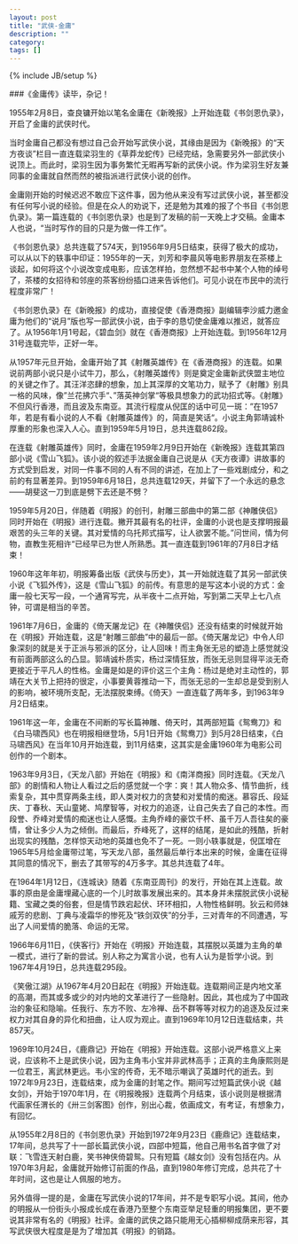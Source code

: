 ```yaml
---
layout: post
title: "武侠-金庸"
description: ""
category: 
tags: []
---
```

{% include JB/setup %}

###《金庸传》读毕，杂记！

1955年2月8日，查良镛开始以笔名金庸在《新晚报》上开始连载《书剑恩仇录》，开启了金庸的武侠时代。

当时金庸自己都没有想过自己会开始写武侠小说，其缘由是因为《新晚报》的“天方夜谈”栏目一直连载梁羽生的《草莽龙蛇传》已经完结，急需要另外一部武侠小说顶上。而此时，梁羽生因为事务繁忙无暇再写新的武侠小说。作为梁羽生好友兼同事的金庸就自然而然的被指派进行武侠小说的创作。

金庸刚开始的时候迟迟不敢应下这件事，因为他从来没有写过武侠小说，甚至都没有任何写小说的经验。但是在众人的劝说下，还是勉为其难的报了个书目《书剑恩仇录》。第一篇连载的《书剑恩仇录》也是到了发稿的前一天晚上才交稿。金庸本人也说，“当时写作的目的只是为做一件工作”。

《书剑恩仇录》总共连载了574天，到1956年9月5日结束，获得了极大的成功，可以从以下的轶事中印证：1955年的一天，刘芳和李晨风等电影界朋友在茶楼上谈起，如何将这个小说改变成电影，应该怎样拍，忽然想不起书中某个人物的绰号了，茶楼的女招待和邻座的茶客纷纷插口进来告诉他们。可见小说在市民中的流行程度非常广！

《书剑恩仇录》在《新晚报》的成功，直接促使《香港商报》副编辑李沙威力邀金庸为他们的“说月”版也写一部武侠小说，由于李的恳切使金庸难以推迟，就答应了。从1956年1月1号起，《碧血剑》就在《香港商报》上开始连载。到1956年12月31号连载完毕，正好一年。

从1957年元旦开始，金庸开始了其《射雕英雄传》在《香港商报》的连载。如果说前两部小说只是小试牛刀，那么，《射雕英雄传》则是奠定金庸新武侠盟主地位的关键之作了。其汪洋恣肆的想象，加上其深厚的文笔功力，赋予了《射雕》别具一格的风味，像”兰花拂穴手“、”落英神剑掌“等极具想象力的武功招式等。《射雕》不但风行香港，而且波及东南亚。其流行程度从倪匡的话中可见一斑：”在1957年，若是有看小说的人不看《射雕英雄传》的，简直是笑话“。小说主角郭靖诚朴厚重的形象也深入人心。直到1959年5月19日，总共连载862段。

在连载《射雕英雄传》同时，金庸在1959年2月9日开始在《新晚报》连载其第四部小说《雪山飞狐》。该小说的叙述手法据金庸自己说是从《天方夜谭》讲故事的方式受到启发，对同一件事不同的人有不同的讲述，在加上了一些戏剧成分，和之前的有显著差异。到1959年6月18日，总共连载129天，并留下了一个永远的悬念——胡斐这一刀到底是劈下去还是不劈？

1959年5月20日，伴随着《明报》的创刊，射雕三部曲中的第二部《神雕侠侣》同时开始在《明报》进行连载。撇开其最有名的社评，金庸的小说也是支撑明报最艰苦的头三年的关键。其对爱情的乌托邦式描写，让人欲罢不能。”问世间，情为何物，直教生死相许“已经早已为世人所熟悉。其一直连载到1961年的7月8日才结束！

1960年这年年初，明报筹备出版《武侠与历史》，其一开始就连载了其另一部武侠小说《飞狐外传》，这是《雪山飞狐》的前传。有意思的是写这本小说的方式：金庸一般七天写一段，一个通宵写完，从半夜十二点开始，写到第二天早上七八点钟，可谓是相当的辛苦。

1961年7月6日，金庸的《倚天屠龙记》在《神雕侠侣》还没有结束的时候就开始在《明报》开始连载，这是“射雕三部曲”中的最后一部。《倚天屠龙记》中令人印象深刻的就是关于正派与邪派的区分，让人回味！而主角张无忌的塑造上感觉就没有前面两部这么的凸显。郭靖诚朴质实，杨过深情狂放，而张无忌则显得平淡无奇更接近于平凡人的性格。金庸是如是的评价这三个主角：杨过是绝对主动性的，郭靖在大关节上把持的很定，小事要黄蓉推动一下，而张无忌的一生却总是受到别人的影响，被环境所支配，无法摆脱束缚。《倚天》一直连载了两年多，到1963年9月2日结束。

1961年这一年，金庸在不间断的写长篇神雕、倚天时，其两部短篇《鸳鸯刀》和《白马啸西风》也在明报相继登场，5月1日开始《鸳鸯刀》到5月28日结束，《白马啸西风》在当年10月开始连载，到11月结束，这其实是金庸1960年为电影公司创作的一个剧本。

1963年9月3日，《天龙八部》开始在《明报》和《南洋商报》同时连载。《天龙八部》的剧情和人物让人看过之后的感觉就一个字：爽！其人物众多、情节曲折，线索复杂，其中贯穿两条主线，即人类对权力的贪婪和对爱情的痴迷。慕容氏、段延庆、丁春秋、天山童姥、鸠摩智等，对权力的追逐，让自己失去了自己的本性。而段誉、乔峰对爱情的痴迷也让人感慨。主角乔峰的豪饮千杯、虽千万人吾往矣的豪情，曾让多少人为之倾倒。而最后，乔峰死了，这样的结尾，是如此的残酷，折射出现实的残酷，怎样惊天动地的英雄也免不了一死。一则小轶事就是，倪匡增在1965年5月给金庸带过笔，写天龙八部，虽然最后单行本出来的时候，金庸在征得其同意的情况下，删去了其带写的4万多字。其总共连载了4年。

在1964年1月12日，《连城诀》随着《东南亚周刊》的发行，开始在其上连载。故事的原由是金庸埋藏心底的一个儿时故事发展出来的。其本身并未摆脱武侠小说秘籍、宝藏之类的俗套，但是情节跌宕起伏、环环相扣，人物性格鲜明。狄云和师妹戚芳的悲剧、丁典与凌霜华的惨死及“铁剑双侠”的分手，三对青年的不同遭遇，写出了人间爱情的脆落、命运的无常。

1966年6月11日，《侠客行》开始在《明报》开始连载，其摆脱以英雄为主角的单一模式，进行了新的尝试。别人称之为寓言小说，也有人认为是哲学小说。到1967年4月19日，总共连载295段。

《笑傲江湖》从1967年4月20日起在《明报》开始连载。连载期间正是内地文革的高潮，而其或多或少的对内地的文革进行了一些隐射。因此，其也成为了中国政治的象征和隐喻。任我行、东方不败、左冷禅、岳不群等等对权力的追逐及反过来权力对其自身的异化和扭曲，让人叹为观止。直到1969年10月12日连载结束，共857天。

1969年10月24日，《鹿鼎记》开始在《明报》开始连载。这部小说严格意义上来说，应该称不上是武侠小说，因为主角韦小宝并非武林高手；正真的主角康熙则是一位君王，离武林更远。韦小宝的传奇，无不暗示嘲讽了英雄时代的逝去。到1972年9月23日，连载结束，成为金庸的封笔之作。期间写过短篇武侠小说《越女剑》，开始于1970年1月，在《明报晚报》连载两个月结束，该小说则是根据清代画家任渭长的《卅三剑客图》创作，别出心裁，依画成文，有考证，有想象力，有回忆。

从1955年2月8日的《书剑恩仇录》开始到1972年9月23日《鹿鼎记》连载结束，17年间，总共写了十一部长篇武侠小说，四部中短篇，他自己用书名首字做了对联：飞雪连天射白鹿，笑书神侠倚碧鸳。只有短篇《越女剑》没有包括在内。从1970年3月起，金庸就开始修订前面的作品，直到1980年修订完成，总共花了十年时间，这也是让人佩服的地方。

另外值得一提的是，金庸在写武侠小说的17年间，并不是专职写小说。其间，他办的明报从一份街头小报成长成在香港乃至整个东南亚举足轻重的明报集团，更不要说其非常有名的《明报》社评。金庸的武侠之路只能用无心插柳柳成荫来形容，其写武侠很大程度是是为了增加其《明报》的销路。
